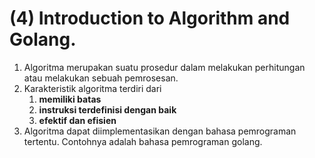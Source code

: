# (4) Introduction to Algorithm and Golang.

1. Algoritma merupakan suatu prosedur dalam melakukan perhitungan atau melakukan sebuah pemrosesan.
2. Karakteristik algoritma terdiri dari
    1. **memiliki batas**
    2. **instruksi terdefinisi dengan baik**
    3. **efektif dan efisien**   
3. Algoritma dapat diimplementasikan dengan bahasa pemrograman tertentu. Contohnya adalah bahasa pemrograman golang. 